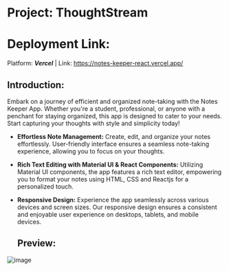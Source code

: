 # Project: ThoughtStream
# Deployment Link:
Platform: ***Vercel***  | Link: https://notes-keeper-react.vercel.app/

## Introduction:
Embark on a journey of efficient and organized note-taking with the Notes Keeper App. Whether you're a student, professional, or anyone with a penchant for staying organized, this app is designed to cater to your needs. Start capturing your thoughts with style and simplicity today!

* **Effortless Note Management:** Create, edit, and organize your notes effortlessly. User-friendly interface ensures a seamless note-taking experience, allowing you to focus on your thoughts.
  
* **Rich Text Editing with Material UI & React Components:** Utilizing Material UI components, the app features a rich text editor, empowering you to format your notes using HTML, CSS and Reactjs for a personalized touch.

* **Responsive Design:** Experience the app seamlessly across various devices and screen sizes. Our responsive design ensures a consistent and enjoyable user experience on desktops, tablets, and mobile devices.

  ## Preview:
![image](https://github.com/neelshah683/notes-taker/assets/107039743/d01215a8-0705-4750-a876-59ddc161e4a6)








